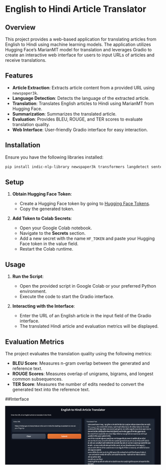 # English to Hindi Article Translator

## Overview

This project provides a web-based application for translating articles from English to Hindi using machine learning models. The application utilizes Hugging Face’s MarianMT model for translation and leverages Gradio to create an interactive web interface for users to input URLs of articles and receive translations.

## Features

- **Article Extraction**: Extracts article content from a provided URL using `newspaper3k`.
- **Language Detection**: Detects the language of the extracted article.
- **Translation**: Translates English articles to Hindi using MarianMT from Hugging Face.
- **Summarization**: Summarizes the translated article.
- **Evaluation**: Provides BLEU, ROUGE, and TER scores to evaluate translation quality.
- **Web Interface**: User-friendly Gradio interface for easy interaction.

## Installation

Ensure you have the following libraries installed:

```bash
pip install indic-nlp-library newspaper3k transformers langdetect sentencepiece torch sacrebleu rouge-score pyterrier nltk gradio
```

## Setup

1. **Obtain Hugging Face Token**:
   - Create a Hugging Face token by going to [Hugging Face Tokens](https://huggingface.co/settings/tokens).
   - Copy the generated token.

2. **Add Token to Colab Secrets**:
   - Open your Google Colab notebook.
   - Navigate to the **Secrets** section.
   - Add a new secret with the name `HF_TOKEN` and paste your Hugging Face token in the value field.
   - Restart the Colab runtime.

## Usage

1. **Run the Script**:
   - Open the provided script in Google Colab or your preferred Python environment.
   - Execute the code to start the Gradio interface.

2. **Interacting with the Interface**:
   - Enter the URL of an English article in the input field of the Gradio interface.
   - The translated Hindi article and evaluation metrics will be displayed.


## Evaluation Metrics

The project evaluates the translation quality using the following metrics:

- **BLEU Score**: Measures n-gram overlap between the generated and reference text.
- **ROUGE Scores**: Measures overlap of unigrams, bigrams, and longest common subsequences.
- **TER Score**: Measures the number of edits needed to convert the generated text into the reference text.

##Interface

  ![Web Interface](image.png)
